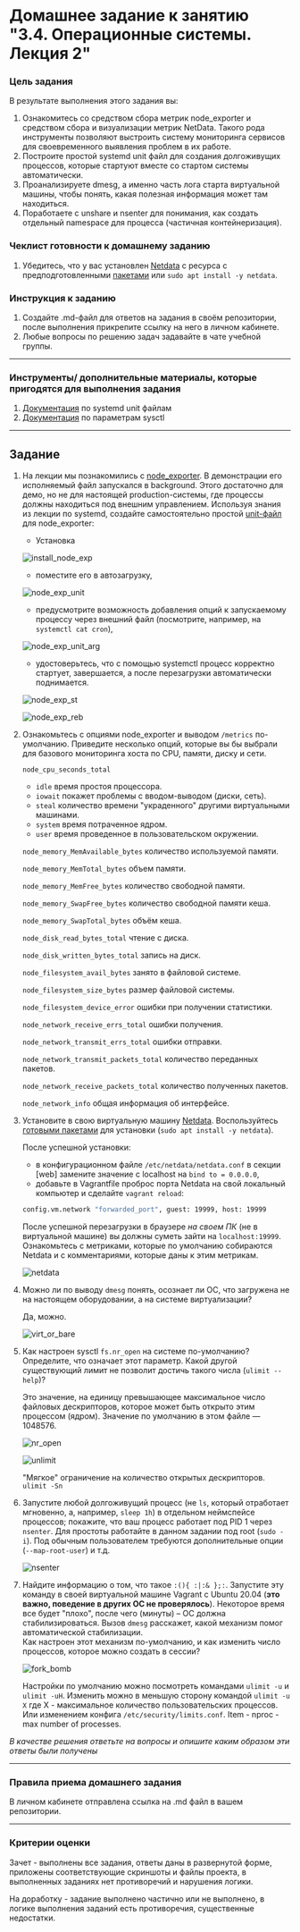 # Домашнее задание к занятию "3.4. Операционные системы. Лекция 2"

### Цель задания

В результате выполнения этого задания вы:
1. Ознакомитесь со средством сбора метрик node_exporter и средством сбора и визуализации метрик NetData. Такого рода инструменты позволяют выстроить систему мониторинга сервисов для своевременного выявления проблем в их работе.
2. Построите простой systemd unit файл для создания долгоживущих процессов, которые стартуют вместе со стартом системы автоматически.
3. Проанализируете dmesg, а именно часть лога старта виртуальной машины, чтобы понять, какая полезная информация может там находиться.
4. Поработаете с unshare и nsenter для понимания, как создать отдельный namespace для процесса (частичная контейнеризация).

### Чеклист готовности к домашнему заданию

1. Убедитесь, что у вас установлен [Netdata](https://github.com/netdata/netdata) c ресурса с предподготовленными [пакетами](https://packagecloud.io/netdata/netdata/install) или `sudo apt install -y netdata`.


### Инструкция к заданию

1. Создайте .md-файл для ответов на задания в своём репозитории, после выполнения прикрепите ссылку на него в личном кабинете.
2. Любые вопросы по решению задач задавайте в чате учебной группы.

------

### Инструменты/ дополнительные материалы, которые пригодятся для выполнения задания

1. [Документация](https://www.freedesktop.org/software/systemd/man/systemd.service.html) по systemd unit файлам
2. [Документация](https://www.kernel.org/doc/Documentation/sysctl/) по параметрам sysctl

------

## Задание

1. На лекции мы познакомились с [node_exporter](https://github.com/prometheus/node_exporter/releases). В демонстрации его исполняемый файл запускался в background. Этого достаточно для демо, но не для настоящей production-системы, где процессы должны находиться под внешним управлением. Используя знания из лекции по systemd, создайте самостоятельно простой [unit-файл](https://www.freedesktop.org/software/systemd/man/systemd.service.html) для node_exporter:
    * Установка
   
    ![install_node_exp](img/install_node_exp.png)
   
    * поместите его в автозагрузку,
   
     ![node_exp_unit](img/node_exp_unit.png)
    * предусмотрите возможность добавления опций к запускаемому процессу через внешний файл (посмотрите, например, на `systemctl cat cron`),
   
    ![node_exp_unit_arg](img/node_exp_unit_arg.png)
    
    * удостоверьтесь, что с помощью systemctl процесс корректно стартует, завершается, а после перезагрузки автоматически поднимается.
     
     ![node_exp_st](img/node_exp_st.png)
    
     ![node_exp_reb](img/node_exp_reb.png)
1. Ознакомьтесь с опциями node_exporter и выводом `/metrics` по-умолчанию. Приведите несколько опций, которые вы бы выбрали для базового мониторинга хоста по CPU, памяти, диску и сети.
   
   `node_cpu_seconds_total` 
   * `idle` время простоя процессора.
   * `iowait` покажет проблемы с вводом-выводом (диски, сеть).
   * `steal` количество времени "украденного" другими виртуальными машинами.
   * `system` время потраченное ядром.
   * `user` время проведенное в пользовательском окружении.
   
   `node_memory_MemAvailable_bytes` количество используемой памяти.

   `node_memory_MemTotal_bytes` объем памяти.

   `node_memory_MemFree_bytes` количество свободной памяти.
    
   `node_memory_SwapFree_bytes` количество свободной памяти кеша.

   `node_memory_SwapTotal_bytes` объём кеша.

   `node_disk_read_bytes_total` чтение с диска.

   `node_disk_written_bytes_total` запись на диск.

   `node_filesystem_avail_bytes` занято в файловой системе.

   `node_filesystem_size_bytes` размер файловой системы.

   `node_filesystem_device_error` ошибки при получении статистики.

   `node_network_receive_errs_total` ошибки получения.

   `node_network_transmit_errs_total` ошибки отправки.

   `node_network_transmit_packets_total` количество переданных пакетов.

   `node_network_receive_packets_total`  количество полученных пакетов.
   
   `node_network_info` общая информация об интерфейсе.

1. Установите в свою виртуальную машину [Netdata](https://github.com/netdata/netdata). Воспользуйтесь [готовыми пакетами](https://packagecloud.io/netdata/netdata/install) для установки (`sudo apt install -y netdata`). 
   
   После успешной установки:
    * в конфигурационном файле `/etc/netdata/netdata.conf` в секции [web] замените значение с localhost на `bind to = 0.0.0.0`,
    * добавьте в Vagrantfile проброс порта Netdata на свой локальный компьютер и сделайте `vagrant reload`:

    ```bash
    config.vm.network "forwarded_port", guest: 19999, host: 19999
    ```

    После успешной перезагрузки в браузере *на своем ПК* (не в виртуальной машине) вы должны суметь зайти на `localhost:19999`. Ознакомьтесь с метриками, которые по умолчанию собираются Netdata и с комментариями, которые даны к этим метрикам.
    
   ![netdata](img/netdata.png)

1. Можно ли по выводу `dmesg` понять, осознает ли ОС, что загружена не на настоящем оборудовании, а на системе виртуализации?
   
   Да, можно.
   
   ![virt_or_bare](img/virt_or_bare.png)
   
1. Как настроен sysctl `fs.nr_open` на системе по-умолчанию? Определите, что означает этот параметр. Какой другой существующий лимит не позволит достичь такого числа (`ulimit --help`)?

   Это значение, на единицу превышающее максимальное число файловых дескрипторов, которое может быть открыто этим процессом (ядром).
   Значение по умолчанию в этом файле — 1048576.
   
   ![nr_open](img/nr_open.png)
   
   ![unlimit](img/unlimit.png) 
   
   "Мягкое" ограничение на количество открытых дескрипторов. `ulimit -Sn`  
1. Запустите любой долгоживущий процесс (не `ls`, который отработает мгновенно, а, например, `sleep 1h`) в отдельном неймспейсе процессов; покажите, что ваш процесс работает под PID 1 через `nsenter`. Для простоты работайте в данном задании под root (`sudo -i`). Под обычным пользователем требуются дополнительные опции (`--map-root-user`) и т.д.
   
   ![nsenter](img/nsenter.png)

1. Найдите информацию о том, что такое `:(){ :|:& };:`. Запустите эту команду в своей виртуальной машине Vagrant с Ubuntu 20.04 (**это важно, поведение в других ОС не проверялось**). Некоторое время все будет "плохо", после чего (минуты) – ОС должна стабилизироваться. Вызов `dmesg` расскажет, какой механизм помог автоматической стабилизации.  
Как настроен этот механизм по-умолчанию, и как изменить число процессов, которое можно создать в сессии?
   
   ![fork_bomb](img/fork_bomb.png)
   
   Настройки по умолчанию можно посмотреть командами `ulimit -u` и `ulimit -uH`.
   Изменить можно в меньшую сторону командой `ulimit -u X` где X - максимальное количество пользовательских процессов.
   Или изменением конфига `/etc/security/limits.conf`. Item - nproc - max number of processes.


*В качестве решения ответьте на вопросы и опишите каким образом эти ответы были получены*

----

### Правила приема домашнего задания

В личном кабинете отправлена ссылка на .md файл в вашем репозитории.

-----

### Критерии оценки

Зачет - выполнены все задания, ответы даны в развернутой форме, приложены соответствующие скриншоты и файлы проекта, в выполненных заданиях нет противоречий и нарушения логики.

На доработку - задание выполнено частично или не выполнено, в логике выполнения заданий есть противоречия, существенные недостатки. 
 
